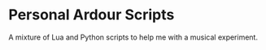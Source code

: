 # Personal Ardour Scripts

A mixture of Lua and Python scripts to help me with a musical experiment. 

